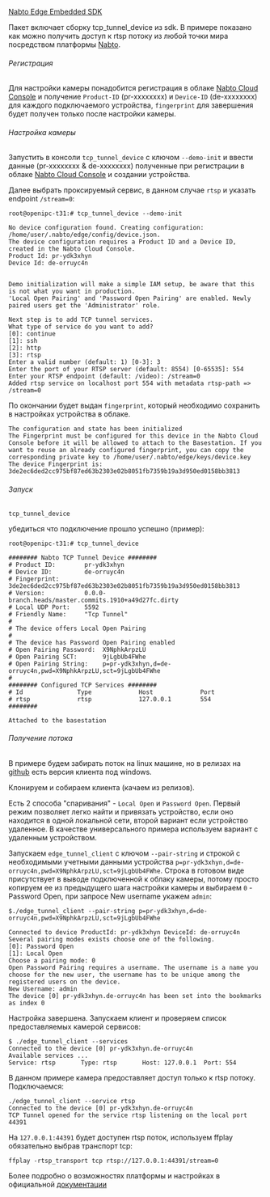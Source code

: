 [Nabto Edge Embedded SDK](https://github.com/nabto/nabto-embedded-sdk)

Пакет включает сборку tcp_tunnel_device из sdk. В примере показано как можно получить доступ к rtsp потоку из любой точки мира посредством платформы [Nabto](https://www.nabto.com/).


###### Регистрация

Для настройки камеры понадобится регистрация в облаке [Nabto Cloud Console](https://console.cloud.nabto.com) и получение `Product-ID` (pr-xxxxxxxx) и `Deviсe-ID` (de-xxxxxxxx) 
для каждого подключаемого устройства, `fingerprint` для завершения будет получен только после настройки камеры.

###### Настройка камеры

Запустить в консоли `tcp_tunnel_device` с ключом `--demo-init` и ввести данные (pr-xxxxxxxx & de-xxxxxxxx) полученные при регистрации в облаке [Nabto Cloud Console](https://console.cloud.nabto.com) и создании устройства.

Далее выбрать проксируемый сервис, в данном случае `rtsp` и указать endpoint `/stream=0`:

```
root@openipc-t31:# tcp_tunnel_device --demo-init

No device configuration found. Creating configuration: /home/user/.nabto/edge/config/device.json.
The device configuration requires a Product ID and a Device ID, created in the Nabto Cloud Console.
Product Id: pr-ydk3xhyn
Device Id: de-orruyc4n


Demo initialization will make a simple IAM setup, be aware that this is not what you want in production.
'Local Open Pairing' and 'Password Open Pairing' are enabled. Newly paired users get the 'Administrator' role.

Next step is to add TCP tunnel services.
What type of service do you want to add?
[0]: continue
[1]: ssh
[2]: http
[3]: rtsp
Enter a valid number (default: 1) [0-3]: 3
Enter the port of your RTSP server (default: 8554) [0-65535]: 554
Enter your RTSP endpoint (default: /video): /stream=0
Added rtsp service on localhost port 554 with metadata rtsp-path => /stream=0
```

По окончании будет выдан `fingerprint`, который необходимо сохранить в настройках устройства в облаке.

```
The configuration and state has been initialized
The Fingerprint must be configured for this device in the Nabto Cloud Console before it will be allowed to attach to the Basestation. If you want to reuse an already configured fingerprint, you can copy the corresponding private key to /home/user/.nabto/edge/keys/device.key
The device Fingerprint is: 3de2ec6ded2cc975bf87ed63b2303e02b8051fb7359b19a3d950ed0158bb3813
```

###### Запуск
```
tcp_tunnel_device
```
убедиться что подключение прошло успешно (пример):

```
root@openipc-t31:# tcp_tunnel_device 

######## Nabto TCP Tunnel Device ########
# Product ID:        pr-ydk3xhyn
# Device ID:         de-orruyc4n
# Fingerprint:       3de2ec6ded2cc975bf87ed63b2303e02b8051fb7359b19a3d950ed0158bb3813
# Version:           0.0.0-branch.heads/master.commits.1910+a49d27fc.dirty
# Local UDP Port:    5592
# Friendly Name:     "Tcp Tunnel"
# 
# The device offers Local Open Pairing
# 
# The device has Password Open Pairing enabled
# Open Pairing Password:  X9NphkArpzLU
# Open Pairing SCT:       9jLgbUb4FWhe
# Open Pairing String:    p=pr-ydk3xhyn,d=de-orruyc4n,pwd=X9NphkArpzLU,sct=9jLgbUb4FWhe
# 
######## Configured TCP Services ########
# Id               Type             Host             Port
# rtsp             rtsp             127.0.0.1        554
########

Attached to the basestation
```

###### Получение потока

В примере будем забирать поток на linux машине, но в релизах на [github](https://github.com/nabto/nabto-client-edge-tunnel) есть версия клиента под windows.

Клонируем и собираем клиента (качаем из релизов).

Есть 2 способа "спаривания" - `Local Open` и `Password Open`. Первый режим позволяет легко найти и привязать устройство, если оно находится в одной локальной сети, второй вариант если устройство удаленное. 
В качестве универсального примера используем вариант с удаленным устройством.

Запускаем `edge_tunnel_client` с ключом `--pair-string` и строкой с необходимыми учетными данными устройства `p=pr-ydk3xhyn,d=de-orruyc4n,pwd=X9NphkArpzLU,sct=9jLgbUb4FWhe`. 
Строка в готовом виде присутствует в выводе подключенной к облаку камеры, потому просто копируем ее из предыдущего шага настройки камеры и выбираем `0` - Password Open, при запросе New username укажем `admin`:

```
$./edge_tunnel_client --pair-string p=pr-ydk3xhyn,d=de-orruyc4n,pwd=X9NphkArpzLU,sct=9jLgbUb4FWhe

Connected to device ProductId: pr-ydk3xhyn DeviceId: de-orruyc4n
Several pairing modes exists choose one of the following.
[0]: Password Open
[1]: Local Open
Choose a pairing mode: 0
Open Password Pairing requires a username. The username is a name you choose for the new user, the username has to be unique among the registered users on the device.
New Username: admin
The device [0] pr-ydk3xhyn.de-orruyc4n has been set into the bookmarks as index 0

```
Настройка завершена. Запускаем клиент и проверяем список предоставляемых камерой сервисов:

```
$ ./edge_tunnel_client --services
Connected to the device [0] pr-ydk3xhyn.de-orruyc4n
Available services ...
Service: rtsp       Type: rtsp       Host: 127.0.0.1  Port: 554
```

В данном примере камера предоставляет доступ только к rtsp потоку. Подключаемся:

```
./edge_tunnel_client --service rtsp
Connected to the device [0] pr-ydk3xhyn.de-orruyc4n
TCP Tunnel opened for the service rtsp listening on the local port 44391
```

На `127.0.0.1:44391` будет доступен rtsp поток, используем ffplay обязательно выбрав транспорт tcp:

```
ffplay -rtsp_transport tcp rtsp://127.0.0.1:44391/stream=0
```

Более подробно о возможностях платформы и настройках в официальной [документации](https://docs.nabto.com/developer/guides.html)

